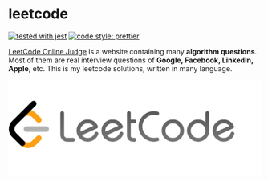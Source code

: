 leetcode
========

[![tested with jest](https://img.shields.io/badge/tested_with-jest-99424f.svg)](https://github.com/facebook/jest)
[![code style: prettier](https://img.shields.io/badge/code_style-prettier-ff69b4.svg?style=flat-square)](https://github.com/prettier/prettier)

[LeetCode Online Judge](https://leetcode.com/) is a website containing many **algorithm questions**. Most of them are real interview questions of **Google, Facebook, LinkedIn, Apple**, etc. This is my leetcode solutions, written in many language.

![Leetcode](./leetcode.png?style=centerme)
